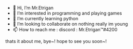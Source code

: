 - 👋 Hi, I’m Mr.Etrigan
- 👀 I’m interested in programming and playing games
- 🌱 I’m currently learning python
- 💞️ I’m looking to collaborate on nothing really im young
- 📫 How to reach me :
discord : Mr.Etrigan™#4200

thats it about me, bye~!
hope to see you soon~!

